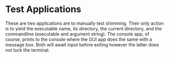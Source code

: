 # Test Applications
These are two applications are to manually test shimming. Their only action is to yield the executable name, its directory, the current directory, and the commandline (executable and argument string). The console app, of course, prints to the console where the GUI app does the same with a message box. Both will await input before exiting however the latter does not lock the terminal.
